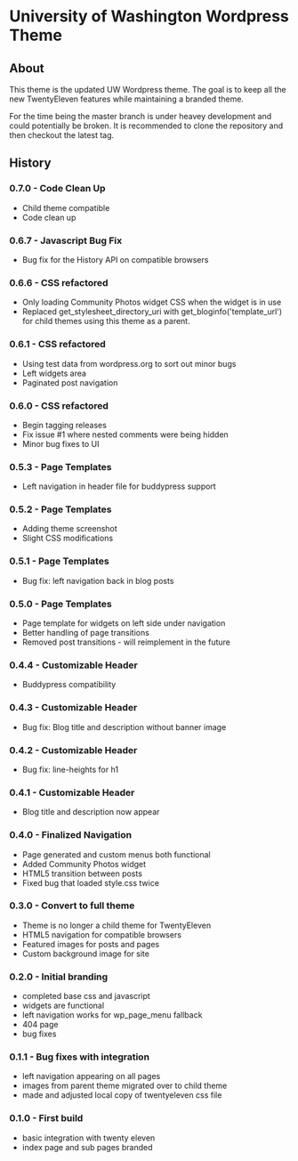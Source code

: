 # University of Washington Wordpress Theme

## About

This theme is the updated UW Wordpress theme.
The goal is to keep all the new TwentyEleven features while maintaining a branded theme.

For the time being the master branch is under heavey development and could potentially be broken.
It is recommended to clone the repository and then checkout the latest tag.

## History

### 0.7.0 - Code Clean Up
  - Child theme compatible
  - Code clean up

### 0.6.7 - Javascript Bug Fix
  - Bug fix for the History API on compatible browsers

### 0.6.6 - CSS refactored
  - Only loading Community Photos widget CSS when the widget is in use
  - Replaced get_stylesheet_directory_uri with get_bloginfo('template_url')
    for child themes using this theme as a parent.

### 0.6.1 - CSS refactored
  - Using test data from wordpress.org to sort out minor bugs
  - Left widgets area
  - Paginated post navigation

### 0.6.0 - CSS refactored
  - Begin tagging releases
  - Fix issue #1 where nested comments were being hidden
  - Minor bug fixes to UI 

### 0.5.3 - Page Templates
  - Left navigation in header file for buddypress support

### 0.5.2 - Page Templates
  - Adding theme screenshot
  - Slight CSS modifications

### 0.5.1 - Page Templates
  - Bug fix: left navigation back in blog posts

### 0.5.0 - Page Templates
  - Page template for widgets on left side under navigation
  - Better handling of page transitions
  - Removed post transitions - will reimplement in the future

### 0.4.4 - Customizable Header
  - Buddypress compatibility

### 0.4.3 - Customizable Header
  - Bug fix: Blog title and description without banner image

### 0.4.2 - Customizable Header
  - Bug fix: line-heights for h1

### 0.4.1 - Customizable Header
  - Blog title and description now appear

### 0.4.0 - Finalized Navigation
  - Page generated and custom menus both functional
  - Added Community Photos widget
  - HTML5 transition between posts
  - Fixed bug that loaded style.css twice

### 0.3.0 - Convert to full theme
  - Theme is no longer a child theme for TwentyEleven
  - HTML5 navigation for compatible browsers
  - Featured images for posts and pages
  - Custom background image for site

### 0.2.0 - Initial branding
  - completed base css and javascript
  - widgets are functional
  - left navigation works for wp_page_menu fallback
  - 404 page
  - bug fixes

### 0.1.1 - Bug fixes with integration  
  - left navigation appearing on all pages  
  - images from parent theme migrated over to child theme  
  - made and adjusted local copy of twentyeleven css file  

### 0.1.0 - First build  
  - basic integration with twenty eleven  
  - index page and sub pages branded  
